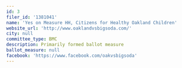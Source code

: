 ```yaml
---
id: 3
filer_id: '1381041'
name: 'Yes on Measure HH, Citizens for Healthy Oakland Children'
website_url: 'http://www.oaklandvsbigsoda.com/'
city: null
committee_type: BMC
description: Primarily formed ballot measure
ballot_measure: null
facebook: 'https://www.facebook.com/oakvsbigsoda'
---
```

